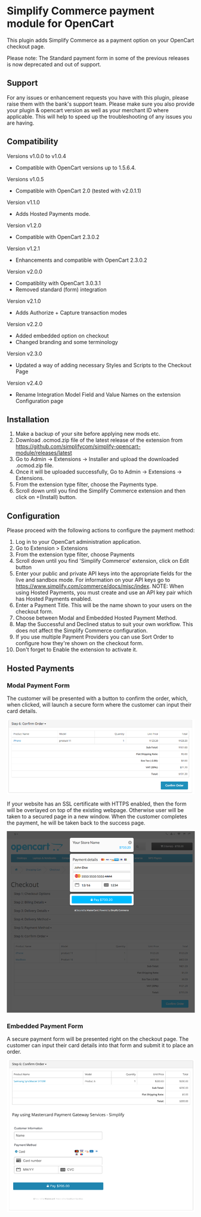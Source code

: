 
# Simplify Commerce payment module for OpenCart

This plugin adds Simplify Commerce as a payment option on your OpenCart checkout page.

Please note: The Standard payment form in some of the previous releases is now deprecated and out of support.

## Support

For any issues or enhancement requests you have with this plugin, please raise them with the bank's support team. Please make sure you also provide your plugin & opencart version as well as your merchant ID where applicable. This will help to speed up the troubleshooting of any issues you are having.

## Compatibility
Versions v1.0.0 to v1.0.4
- Compatible with OpenCart versions up to 1.5.6.4.

Versions v1.0.5 
- Compatible with OpenCart 2.0 (tested with v2.0.1.1)

Version v1.1.0
- Adds Hosted Payments mode.

Version v1.2.0
- Compatible with OpenCart 2.3.0.2

Version v1.2.1
- Enhancements and compatible with OpenCart 2.3.0.2

Version v2.0.0
- Compatiblity with OpenCart 3.0.3.1
- Removed standard (form) integration

Version v2.1.0
- Adds Authorize + Capture transaction modes

Version v2.2.0
- Added embedded option on checkout
- Changed branding and some terminology 

Version v2.3.0
- Updated a way of adding necessary Styles and Scripts to the Checkout Page

Version v2.4.0
- Rename Integration Model Field and Value Names on the extension Configuration page

## Installation
1. Make a backup of your site before applying new mods etc.
2. Download .ocmod.zip file of the latest release of the extension from https://github.com/simplifycom/simplify-opencart-module/releases/latest
3. Go to Admin → Extensions → Installer and upload the downloaded .ocmod.zip file.
4. Once it will be uploaded successfully, Go to Admin → Extensions → Extensions.
5. From the extension type filter, choose the Payments type.
6. Scroll down until you find the Simplify Commerce extension and then click on +(Install) button.

## Configuration
Please proceed with the following actions to configure the payment method:

1. Log in to your OpenCart administration application.
2. Go to Extension > Extensions
3. From the extension type filter, choose Payments
4. Scroll down until you find 'Simplify Commerce' extension, click on Edit button
5. Enter your public and private API keys into the appropriate fields for the live and sandbox mode. For information on your API keys go to https://www.simplify.com/commerce/docs/misc/index. NOTE: When using Hosted Payments, you must create and use an API key pair which has Hosted Payments enabled. 
6. Enter a Payment Title. This will be the name shown to your users on the checkout form.
7. Choose between Modal and Embedded Hosted Payment Method.   
8. Map the Successful and Declined status to suit your own workflow. This does not affect the Simplify Commerce configuration.
9. If you use multiple Payment Providers you can use Sort Order to configure how they're shown on the checkout form.
19. Don't forget to Enable the extension to activate it.

## Hosted Payments 

### Modal Payment Form

The customer will be presented with a button to confirm the order, which, when clicked, will launch a secure form where the customer can input their card details.

![Hosted Payments Button](docs/hp1.png "Hosted Payments Button")

If your website has an SSL certificate with HTTPS enabled, then the form will be overlayed on top of the existing webpage. Otherwise user will be taken to a secured page in a new window. When the customer completes the payment, he will be taken back to the success page.

![Hosted Payments Checkout View](docs/hp2.png "Hosted Payments Checkout View")

### Embedded Payment Form

A secure payment form will be presented right on the checkout page. The customer can input their card details into that form and submit it to place an order.

![Embedded Payments Checkout View](docs/ep1.png "Embedded Payments Checkout View")
